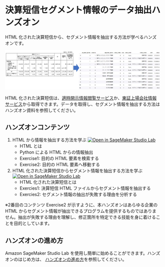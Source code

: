 # 決算短信セグメント情報のデータ抽出ハンズオン

HTML 化された決算短信から、セグメント情報を抽出する方法が学べるハンズオンです。

![top.jpg](notebooks/images/top.jpg)

HTML 化された決算短信は、[適時開示情報閲覧サービス](https://www.release.tdnet.info/inbs/I_main_00.html)か、[東証上場会社情報サービス](https://www.jpx.co.jp/listing/co-search/index.html)から取得できます。データを取得し、セグメント情報を抽出する方法はハンズオン資料を参照してください。

## ハンズオンコンテンツ

1. HTML から情報を抽出する方法を学ぶ [![Open in SageMaker Studio Lab](https://studiolab.sagemaker.aws/studiolab.svg)](https://studiolab.sagemaker.aws/import/github/JapanExchangeGroup/FinancialResultsHTML-DataExtraction/blob/main/notebooks/01_how_to_extract_from_html.ipynb)
   * HTML とは
   * Python による HTML からの情報抽出
   * Exercise1: 目的の HTML 要素を検索する
   * Exercise2: 目的の HTML 要素へ移動する
2. HTML 化された決算短信からセグメント情報を抽出する方法を学ぶ  [![Open in SageMaker Studio Lab](https://studiolab.sagemaker.aws/studiolab.svg)](https://studiolab.sagemaker.aws/import/github/JapanExchangeGroup/FinancialResultsHTML-DataExtraction/blob/main/notebooks/02_how_to_extract_segment_data_from_html.ipynb)
   * HTML 化された決算短信とは
   * Exercies1: 決算短信 HTML ファイルからセグメント情報を抽出する
   * Exercies2: セグメント情報の抽出が失敗する理由を分析する

※2番目のコンテンツ Exercise2 が示すように、本ハンズオンはあらゆる企業の HTML からセグメント情報が抽出できるプログラムを提供するものではありません。抽出が失敗する理由を理解し、修正箇所を特定できる技能を身に着けることを目的としています。

## ハンズオンの進め方

Amazon SageMaker Studio Lab を使用し簡単に始めることができます。ハンズオンのはじめ方は、 [ハンズオンの進め方](docs/README_usage.md)を参照してください。 
